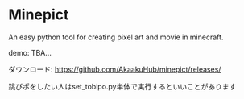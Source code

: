 # Minepict

An easy python tool for creating pixel art and movie in minecraft.

demo: TBA...

ダウンロード: https://github.com/AkaakuHub/minepict/releases/

跳びポをしたい人はset_tobipo.py単体で実行するといいことがあります
